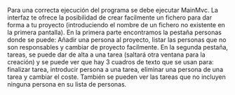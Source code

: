 Para una correcta ejecución del programa se debe ejecutar MainMvc.
La interfaz te ofrece la posibilidad de crear facilmente un fichero para dar forma a tu 
proyecto (introduciendo el nombre de un fichero no existente en la primera pantalla). 
En la primera parte encontramos la pestaña personas donde se puede: Añadir una persona 
al proyecto, listar las personas que no son responsables y cambiar de proyecto facilmente.
En la segunda pestaña, tareas, se puede dar de alta a una tarea (saltará otra ventana para
la creación) y se puede ver que hay 3 cuadros de texto que se usan para: 
finalizar tarea, introducir persona a una tarea, eliminar una persona de una tarea y 
cambiar el coste. También se pueden ver las tareas que no incluyen ninguna persona en su 
lista de personas.

